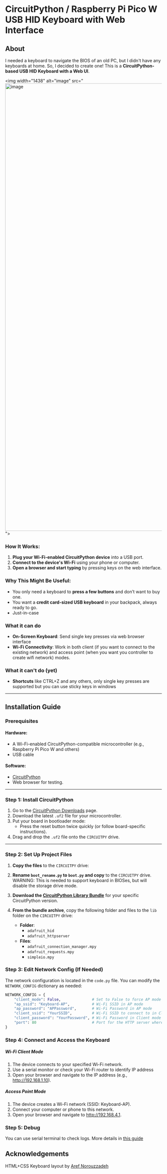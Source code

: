 # CircuitPython / Raspberry Pi Pico W USB HID Keyboard with Web Interface

## About

I needed a keyboard to navigate the BIOS of an old PC, but I didn't have any keyboards at home. So, I decided to create one! This is a **CircuitPython-based USB HID Keyboard with a Web UI**.

<img width="1438" alt="image" src="<img width="1440" alt="image" src="https://github.com/user-attachments/assets/40628f6e-8c1e-4f07-9588-699af144afe3" />
">

### How It Works:
1. **Plug your Wi-Fi-enabled CircuitPython device** into a USB port.
2. **Connect to the device's Wi-Fi** using your phone or computer.
3. **Open a browser and start typing** by pressing keys on the web interface.

### Why This Might Be Useful:
- You only need a keyboard to **press a few buttons** and don’t want to buy one.
- You want a **credit card-sized USB keyboard** in your backpack, always ready to go.
- Just-in-case

### What it can do

- **On-Screen Keyboard**: Send single key presses via web browser interface
- **Wi-Fi Connectivity**: Work in both client (if you want to connect to the existing network) and access point (when you want you controller to create wifi network) modes.

### What it can't do (yet)

- **Shortcuts** like CTRL+Z and any others, only single key presses are supported but you can use sticky keys in windows

---

## Installation Guide

### Prerequisites

#### Hardware:
- A Wi-Fi-enabled CircuitPython-compatible microcontroller (e.g., Raspberry Pi Pico W and others)
- USB cable

#### Software:
- [CircuitPython](https://circuitpython.org/)
- Web browser for testing.

---

### Step 1: Install CircuitPython

1. Go to the [CircuitPython Downloads](https://circuitpython.org/downloads) page.
2. Download the latest `.uf2` file for your microcontroller.
3. Put your board in bootloader mode:
   - Press the reset button twice quickly (or follow board-specific instructions).
4. Drag and drop the `.uf2` file onto the `CIRCUITPY` drive.

---

### Step 2: Set Up Project Files

1. **Copy the  files** to the `CIRCUITPY` drive:

2. **Rename `boot_rename.py` to `boot.py` and copy** to the `CIRCUITPY` drive. WARNING: This is needed to support keyboard in BIOSes, but will disable the storage drive mode.

3. **Download the [CircuitPython Library Bundle](https://circuitpython.org/libraries)** for your specific CircuitPython version.

4. **From the bundle archive**, copy the following folder and files to the `lib` folder on the `CIRCUITPY` drive:
   - **Folder**:
     - `adafruit_hid`
     - `adafruit_httpserver`
   - **Files**:
     - `adafruit_connection_manager.mpy`
     - `adafruit_requests.mpy`
     - `simpleio.mpy`


### Step 3: Edit Network Config (If Needed)

The network configuration is located in the `code.py` file. You can modify the `NETWORK_CONFIG` dictionary as needed:

```python
NETWORK_CONFIG = {
    "client_mode": False,              # Set to False to force AP mode
    "ap_ssid": "Keyboard-AP",          # Wi-Fi SSID in AP mode
    "ap_password": "APPassword",       # Wi-Fi Password in AP mode
    "client_ssid": "YourSSID",         # Wi-Fi SSID to connect to in Client mode
    "client_password": "YourPassword", # Wi-Fi Password in Client mode
    "port": 80                         # Port for the HTTP server where the web keyboard will be served
}
```

### Step 4: Connect and Access the Keyboard
##### Wi-Fi Client Mode

1. The device connects to your specified Wi-Fi network.
2. Use a serial monitor or check your Wi-Fi router to identify IP address
3. Open your browser and navigate to the IP address (e.g., http://192.168.1.10).

##### Access Point Mode

1. The device creates a Wi-Fi network (SSID: Keyboard-AP).
2. Connect your computer or phone to this network.
3. Open your browser and navigate to http://192.168.4.1.

### Step 5: Debug

You can use serial terminal to check logs. More details in [this guide](https://learn.adafruit.com/welcome-to-circuitpython/kattni-connecting-to-the-serial-console) 

## Acknowledgements 
HTML+CSS Keyboard layout by [Aref Norouzzadeh](https://codepen.io/arefn/pen/wbzxpd)
